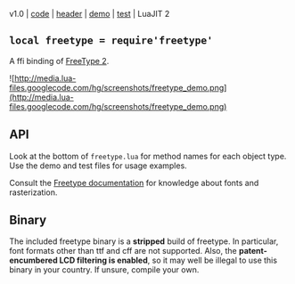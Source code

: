 v1.0 | [code](http://code.google.com/p/lua-files/source/browse/freetype.lua) | [header](http://code.google.com/p/lua-files/source/browse/freetype_h.lua) | [demo](https://code.google.com/p/lua-files/source/browse/freetype_demo.lua) | [test](https://code.google.com/p/lua-files/source/browse/freetype_test.lua) | LuaJIT 2

## `local freetype = require'freetype'` ##

A ffi binding of [FreeType 2](http://freetype.org/freetype2/).

![http://media.lua-files.googlecode.com/hg/screenshots/freetype_demo.png](http://media.lua-files.googlecode.com/hg/screenshots/freetype_demo.png)

## API ##

Look at the bottom of `freetype.lua` for method names for each object type. Use the demo and test files for usage examples.

Consult the [Freetype documentation](http://www.freetype.org/freetype2/documentation.html) for knowledge about fonts and rasterization.

## Binary ##

The included freetype binary is a **stripped** build of freetype. In particular, font formats other than ttf and cff are not supported. Also, the **patent-encumbered LCD filtering is enabled**, so it may well be illegal to use this binary in your country. If unsure, compile your own.